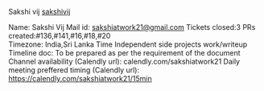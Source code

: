 Sakshi vij [sakshivij](https://github.com/sakshivij)

Name: Sakshi Vij
Mail id: sakshiatwork21@gmail.com
Tickets closed:3
PRs created:#136,#141,#16,#18,#20  
Timezone: India,Sri Lanka Time
Independent side projects work/writeup
Timeline doc: To be prepared as per the requirement of the document
Channel availability (Calendly url): calendly.com/sakshiatwork21
Daily meeting preffered timing (Calendly url): https://calendly.com/sakshiatwork21/15min
